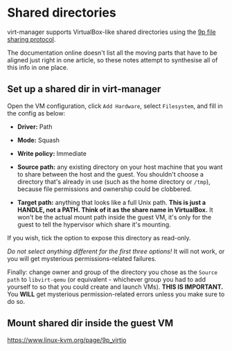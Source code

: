 # Shared directories

virt-manager supports VirtualBox-like shared directories using the [9p file sharing protocol](https://en.wikipedia.org/wiki/9P_(protocol)).

The documentation online doesn't list all the moving parts that have to be aligned just right in one article, so these notes attempt to synthesise all of this info in one place.

## Set up a shared dir in virt-manager

Open the VM configuration, click `Add Hardware`, select `Filesystem`, and fill in the config as below:

- **Driver:** Path

- **Mode:** Squash

- **Write policy:** Immediate

- **Source path:** any existing directory on your host machine that you want to share between the host and the guest. You shouldn't choose a directory that's already in use (such as the home directory or `/tmp`), because file permissions and ownership could be clobbered.

- **Target path:** anything that looks like a full Unix path. **This is just a HANDLE, not a PATH. Think of it as the share name in VirtualBox.** It won't be the actual mount path inside the guest VM, it's only for the guest to tell the hypervisor which share it's mounting.

If you wish, tick the option to expose this directory as read-only.

*Do not select anything different for the first three options!* It will not work, or you will get mysterious permissions-related failures.

Finally: change owner and group of the directory you chose as the `Source path` to `libvirt-qemu` (or equivalent - whichever group you had to add yourself to so that you could create and launch VMs).
**THIS IS IMPORTANT.** You **WILL** get mysterious permission-related errors unless you make sure to do so. 

## Mount shared dir inside the guest VM

https://www.linux-kvm.org/page/9p_virtio
